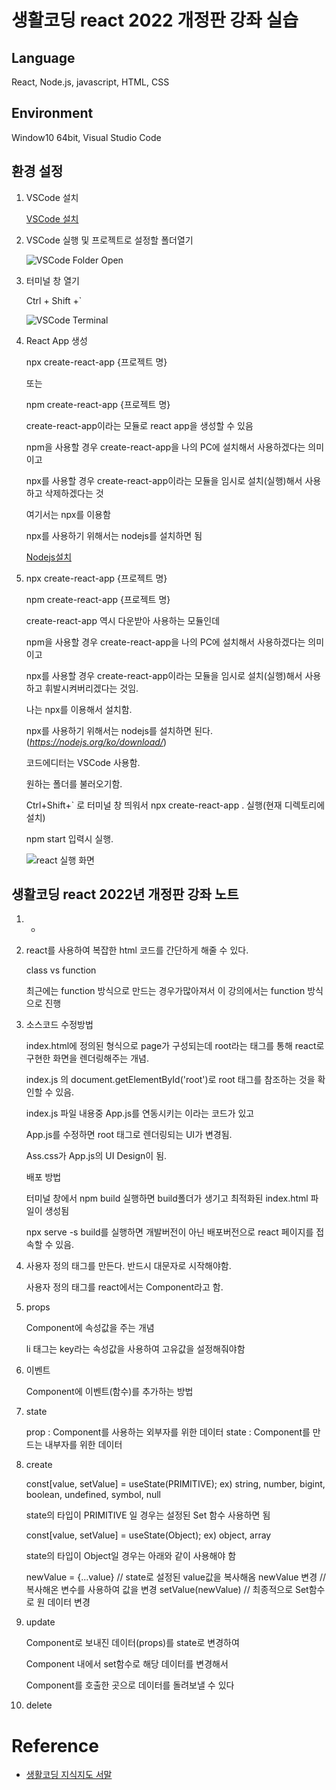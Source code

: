 # **생활코딩 react 2022 개정판 강좌 실습**

## Language 

React, Node.js, javascript, HTML, CSS

## Environment

Window10 64bit, Visual Studio Code 

## 환경 설정
1.  VSCode 설치

    [VSCode 설치](https://code.visualstudio.com/download)

2.  VSCode 실행 및 프로젝트로 설정할 폴더열기

    ![VSCode Folder Open](https://user-images.githubusercontent.com/97032125/167660329-43ea236e-7a79-48e2-9d47-c4be3b51e72d.png)

3.  터미널 창 열기

    Ctrl + Shift +`

    ![VSCode Terminal](https://user-images.githubusercontent.com/97032125/167667449-aba80300-7a92-42ff-9014-eecdc57bed36.png)

4.  React App 생성

    npx create-react-app {프로젝트 명}

    또는

    npm create-react-app {프로젝트 명}

    create-react-app이라는 모듈로 react app을 생성할 수 있음

    npm을 사용할 경우 create-react-app을 나의 PC에 설치해서 사용하겠다는 의미이고

    npx를 사용할 경우 create-react-app이라는 모듈을 임시로 설치(실행)해서 사용하고 삭제하겠다는 것

    여기서는 npx를 이용함

    npx를 사용하기 위해서는 nodejs를 설치하면 됨
    
    [Nodejs설치](https://nodejs.org/ko/download/)

5.  npx create-react-app {프로젝트 명}

    npm create-react-app {프로젝트 명}

    create-react-app 역시 다운받아 사용하는 모듈인데

    npm을 사용할 경우 create-react-app을 나의 PC에 설치해서 사용하겠다는 의미이고

    npx를 사용할 경우 create-react-app이라는 모듈을 임시로 설치(실행)해서 사용하고 휘발시켜버리겠다는 것임.

    나는 npx를 이용해서 설치함.

    npx를 사용하기 위해서는 nodejs를 설치하면 된다.(*https://nodejs.org/ko/download/*)

    코드에디터는 VSCode 사용함.

    원하는 폴더를 불러오기함.

    Ctrl+Shift+` 로 터미널 창 띄워서 npx create-react-app . 실행(현재 디렉토리에 설치)

    npm start 입력시 실행.
    
    ![react 실행 화면](https://user-images.githubusercontent.com/97032125/166712495-ba72d26f-9dea-4b73-b7fb-6b6ea13c58a1.png)

## 생활코딩 react 2022년 개정판 강좌 노트
1.  -

2.  react를 사용하여 복잡한 html 코드를 간단하게 해줄 수 있다.

    class vs function 

    최근에는 function 방식으로 만드는 경우가많아져서 이 강의에서는 function 방식으로 진행

3.  소스코드 수정방법

    index.html에 정의된 형식으로 page가 구성되는데 root라는 태그를 통해 react로 구현한 화면을 렌더링해주는 개념.

    index.js 의 document.getElementById('root')로 root 태그를 참조하는 것을 확인할 수 있음.
    
    index.js 파일 내용중 App.js를 연동시키는 <App />이라는 코드가 있고

    App.js를 수정하면 root 태그로 렌더링되는 UI가 변경됨.

    Ass.css가 App.js의 UI Design이 됨.

    배포 방법

    터미널 창에서 npm build 실행하면 build폴더가 생기고 최적화된 index.html 파일이 생성됨

    npx serve -s build를 실행하면 개발버전이 아닌 배포버전으로 react 페이지를 접속할 수 있음.

    
4.  사용자 정의 태그를 만든다. 반드시 대문자로 시작해야함.

    사용자 정의 태그를 react에서는 Component라고 함.


5.  props

    Component에 속성값을 주는 개념

    li 태그는 key라는 속성값을 사용하여 고유값을 설정해줘야함 

6.  이벤트

    Component에 이벤트(함수)를 추가하는 방법

7.  state

    prop : Component를 사용하는 외부자를 위한 데이터
    state : Component를 만드는 내부자를 위한 데이터

8.  create

    const[value, setValue] = useState(PRIMITIVE);
    ex) string, number, bigint, boolean, undefined, symbol, null

    state의 타입이 PRIMITIVE 일 경우는 설정된 Set 함수 사용하면 됨

    const[value, setValue] = useState(Object);
    ex) object, array

    state의 타입이 Object일 경우는 아래와 같이 사용해야 함

    newValue = {...value}   // state로 설정된 value값을 복사해옴
    newValue 변경           // 복사해온 변수를 사용하여 값을 변경
    setValue(newValue)      // 최종적으로 Set함수로 원 데이터 변경

9.  update

    Component로 보내진 데이터(props)를 state로 변경하여

    Component 내에서 set함수로 해당 데이터를 변경해서 

    Component를 호출한 곳으로 데이터를 돌려보낼 수 있다

10. delete


# Reference
- [생활코딩 지식지도 서말](https://seomal.com/map/1/220)
